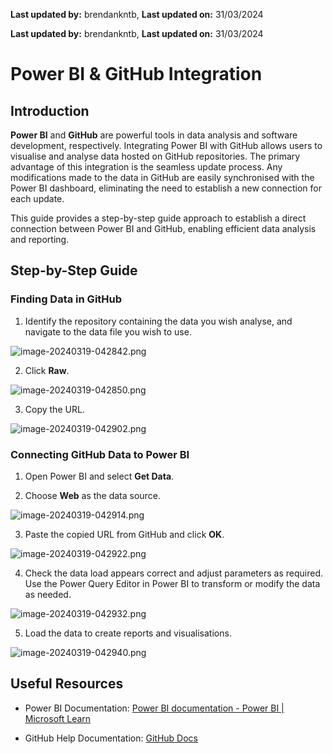 **Last updated by:** brendankntb, **Last updated on:** 31/03/2024

**Last updated by:** brendankntb, **Last updated on:** 31/03/2024

# Power BI & GitHub Integration

## Introduction

**Power BI** and **GitHub** are powerful tools in data analysis and software development, respectively. Integrating Power BI with GitHub allows users to visualise and analyse data hosted on GitHub repositories. The primary advantage of this integration is the seamless update process. Any modifications made to the data in GitHub are easily synchronised with the Power BI dashboard, eliminating the need to establish a new connection for each update.

This guide provides a step-by-step guide approach to establish a direct connection between Power BI and GitHub, enabling efficient data analysis and reporting.

## Step-by-Step Guide

### Finding Data in GitHub

1.  Identify the repository containing the data you wish analyse, and navigate to the data file you wish to use.
    

![image-20240319-042842.png](./attachments/image-20240319-042842.png)

2.  Click **Raw**.
    

![image-20240319-042850.png](./attachments/image-20240319-042850.png)

3.  Copy the URL.
    

![image-20240319-042902.png](./attachments/image-20240319-042902.png)

### Connecting GitHub Data to Power BI

1.  Open Power BI and select **Get Data**.
    
2.  Choose **Web** as the data source.
    

![image-20240319-042914.png](./attachments/image-20240319-042914.png)

3.  Paste the copied URL from GitHub and click **OK**.
    

![image-20240319-042922.png](./attachments/image-20240319-042922.png)

4.  Check the data load appears correct and adjust parameters as required. Use the Power Query Editor in Power BI to transform or modify the data as needed.
    

![image-20240319-042932.png](./attachments/image-20240319-042932.png)

5.  Load the data to create reports and visualisations.
    

![image-20240319-042940.png](./attachments/image-20240319-042940.png)

## Useful Resources

*   Power BI Documentation: [Power BI documentation - Power BI | Microsoft Learn](https://learn.microsoft.com/en-us/power-bi/)
    
*   GitHub Help Documentation: [GitHub Docs](https://docs.github.com/en)